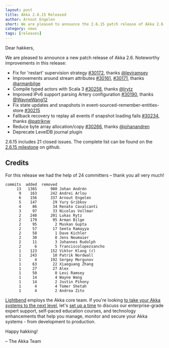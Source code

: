 ```yaml
---
layout: post
title: Akka 2.6.15 Released
author: Arnout Engelen
short: We are pleased to announce the 2.6.15 patch release of Akka 2.6
category: news
tags: [releases]
---
```


Dear hakkers,

We are pleased to announce a new patch release of Akka 2.6. Noteworthy improvements in this release:

 * Fix for 'restart' supervision strategy [#30172](https://github.com/akka/akka/pull/30172), thanks [@leviramsey](https://github.com/leviramsey)
 * Improvements around stream attributes [#30161](https://github.com/akka/akka/pull/30161), [#30171](https://github.com/akka/akka/pull/30171), thanks [@armanbilge](https://github.com/armanbilge)
 * Compile typed actors with Scala 3 [#30258](https://github.com/akka/akka/pull/30258), thanks [@lrytz](https://github.com/lrytz)
 * Improved IPv6 support parsing Artery configuration [#30190](https://github.com/akka/akka/pull/30190), thanks [@WayneWang12](https://github.com/WayneWang12)
 * Fix state updates and snapshots in event-sourced-remember-entities-store [#30215](https://github.com/akka/akka/issues/30215)
 * Fallback recovery to replay all events if snapshot loading fails [#30234](https://github.com/akka/akka/issues/30234), thanks [@patriknw](https://github.com/patriknw)
 * Reduce byte array allocation/copy [#30266](https://github.com/akka/akka/pull/30266), thanks [@johanandren](https://github.com/johanandren)
 * Deprecate LevelDB journal plugin

2.6.15 includes 21 closed issues. The complete list can be found on the [2.6.15 milestone](https://github.com/akka/akka/milestone/176?closed=1) on github.

## Credits

For this release we had the help of 24 committers – thank you all very much!

```
commits  added  removed
     13   1365      980 Johan Andrén
      9    163      242 Andrei Arlou
      6    156      337 Arnout Engelen
      5    147       29 Yury Gribkov
      4     86       34 Renato Cavalcanti
      3     97       33 Nicolas Vollmar
      2    248      201 Lukas Rytz
      2    179       95 Arman Bilge
      2     95        2 Muskan Gupta
      2     57       17 Seeta Ramayya
      2     58        1 Dave Kichler
      2     30        8 Jens Neumaier
      2     11        3 Johannes Rudolph
      2      6        5 franciscolopezsancho
      1    123      152 Viktor Klang (√)
      1    243       10 Patrik Nordwall
      1      4      192 Sergey Morgunov
      1     63       22 Xiaoguang Zhang
      1     27       27 Alex
      1     50        0 Levi Ramsey
      1     14        4 Wayne Wang
      1     14        2 Justin Pihony
      1      4        4 Tomer Shetah
      1      4        2 Andrea Zito
```

[Lightbend](https://www.lightbend.com/) employs the Akka core team. If you're looking [to take your Akka systems to the next level](https://www.lightbend.com/akka#subscription), let's [set up a time](https://www.lightbend.com/contact) to discuss our enterprise-grade expert support, self-paced education courses, and technology enhancements that help you manage, monitor and secure your Akka systems - from development to production.

Happy hakking!

– The Akka Team

